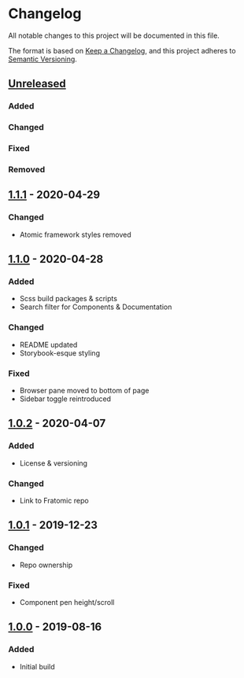 # Changelog
All notable changes to this project will be documented in this file.

The format is based on [Keep a Changelog](https://keepachangelog.com/en/1.0.0/),
and this project adheres to [Semantic Versioning](https://semver.org/spec/v2.0.0.html).

## [Unreleased]
### Added

### Changed

### Fixed

### Removed

## [1.1.1] - 2020-04-29
### Changed
- Atomic framework styles removed

## [1.1.0] - 2020-04-28
### Added
- Scss build packages & scripts
- Search filter for Components & Documentation

### Changed
- README updated
- Storybook-esque styling

### Fixed
- Browser pane moved to bottom of page
- Sidebar toggle reintroduced

## [1.0.2] - 2020-04-07
### Added
- License & versioning

### Changed
- Link to Fratomic repo

## [1.0.1] - 2019-12-23
### Changed
- Repo ownership

### Fixed
- Component pen height/scroll

## [1.0.0] - 2019-08-16
### Added
- Initial build

[Unreleased]: https://github.com/ninety-six/mono-fractal/compare/v1.1.1...HEAD
[1.1.1]: https://github.com/ninety-six/mono-fractal/releases/tag/v1.1.1
[1.1.0]: https://github.com/ninety-six/mono-fractal/releases/tag/v1.1.0
[1.0.2]: https://github.com/ninety-six/mono-fractal/releases/tag/v1.0.2
[1.0.1]: https://github.com/ninety-six/mono-fractal/releases/tag/v1.0.1
[1.0.0]: https://github.com/ninety-six/mono-fractal/releases/tag/v1.0.0